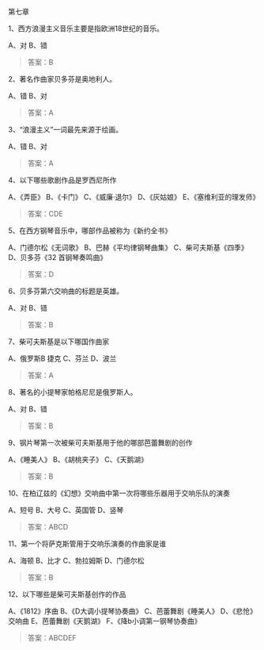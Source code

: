 第七章

1、西方浪漫主义音乐主要是指欧洲18世纪的音乐。

A、对
B、错
>答案：B

2、著名作曲家贝多芬是奥地利人。

A、错
B、对
>答案：A

3、“浪漫主义”一词最先来源于绘画。

A、错
B、对
>答案：A 

4、以下哪些歌剧作品是罗西尼所作

A、《弄臣》
B、《卡门》
C、《威廉·退尔》
D、《灰姑娘》
E、《塞维利亚的理发师》
>答案：CDE

5、在西方钢琴音乐中，哪部作品被称为《新约全书》

A、门德尔松《无词歌》
B、巴赫《平均律钢琴曲集》
C、柴可夫斯基《四季》
D、贝多芬《32
首钢琴奏鸣曲》
>答案：D

6、贝多芬第六交响曲的标题是英雄。

A、对
B、错
>答案：B

7、柴可夫斯基是以下哪国作曲家

A、俄罗斯B 捷克
C、芬兰
D、波兰
>答案：A

8、著名的小提琴家帕格尼尼是俄罗斯人。

A、对
B、错
>答案：B

9、钢片琴第一次被柴可夫斯基用于他的哪部芭蕾舞剧的创作

A、《睡美人》
B、《胡桃夹子》
C、《天鹅湖》
>答案：B

10、在柏辽兹的《幻想》交响曲中第一次将哪些乐器用于交响乐队的演奏

A、短号
B、大号
C、英国管
D、竖琴
>答案：ABCD

11、第一个将萨克斯管用于交响乐演奏的作曲家是谁

A、海顿
B、比才
C、勃拉姆斯
D、门德尔松
>答案：B

12、以下哪些是柴可夫斯基创作的作品

A、《1812》序曲
B、《D大调小提琴协奏曲》
C、芭蕾舞剧《睡美人》
D、《悲怆》交响曲
E、芭蕾舞剧《天鹅湖》
F、《降b小调第一钢琴协奏曲》
>答案：ABCDEF
